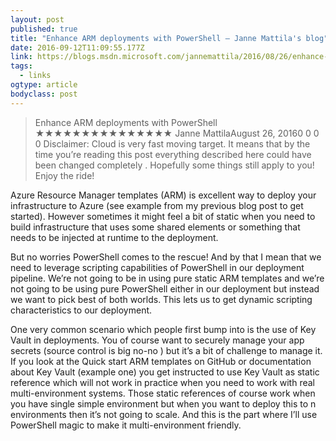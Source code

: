 ```yaml
---
layout: post 
published: true 
title: "Enhance ARM deployments with PowerShell – Janne Mattila's blog" 
date: 2016-09-12T11:09:55.177Z 
link: https://blogs.msdn.microsoft.com/jannemattila/2016/08/26/enhance-arm-deployments-with-powershell/ 
tags:
  - links
ogtype: article 
bodyclass: post 
---
```


> Enhance ARM deployments with PowerShell
★★★★★★★★★★★★★★★
Janne MattilaAugust 26, 20160
0
0
0
Disclaimer: Cloud is very fast moving target. It means that by the time you’re reading this post everything described here could have been changed completely . Hopefully some things still apply to you! Enjoy the ride!

Azure Resource Manager templates (ARM) is excellent way to deploy your infrastructure to Azure (see example from my previous blog post to get started). However sometimes it might feel a bit of static when you need to build infrastructure that uses some shared elements or something that needs to be injected at runtime to the deployment.

But no worries PowerShell comes to the rescue! And by that I mean that we need to leverage scripting capabilities of PowerShell in our deployment pipeline. We’re not going to be in using pure static ARM templates and we’re not going to be using pure PowerShell either in our deployment but instead we want to pick best of both worlds. This lets us to get dynamic scripting characteristics to our deployment.

One very common scenario which people first bump into is the use of Key Vault in deployments. You of course want to securely manage your app secrets (source control is big no-no ) but it’s a bit of challenge to manage it. If you look at the Quick start ARM templates on GitHub or documentation about Key Vault (example one) you get instructed to use Key Vault as static reference which will not work in practice when you need to work with real multi-environment systems. Those static references of course work when you have single simple environment but when you want to deploy this to n environments then it’s not going to scale. And this is the part where I’ll use PowerShell magic to make it multi-environment friendly.